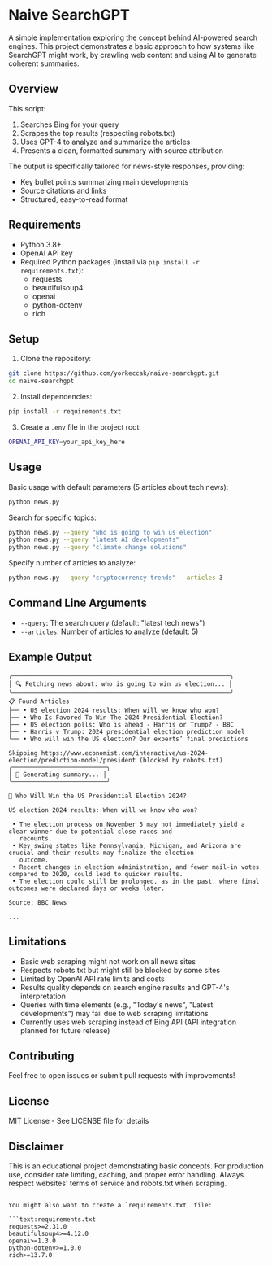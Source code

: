 # Naive SearchGPT

A simple implementation exploring the concept behind AI-powered search engines. This project demonstrates a basic approach to how systems like SearchGPT might work, by crawling web content and using AI to generate coherent summaries.

## Overview

This script:
1. Searches Bing for your query
2. Scrapes the top results (respecting robots.txt)
3. Uses GPT-4 to analyze and summarize the articles
4. Presents a clean, formatted summary with source attribution

The output is specifically tailored for news-style responses, providing:
- Key bullet points summarizing main developments
- Source citations and links
- Structured, easy-to-read format

## Requirements

- Python 3.8+
- OpenAI API key
- Required Python packages (install via `pip install -r requirements.txt`):
  - requests
  - beautifulsoup4
  - openai
  - python-dotenv
  - rich

## Setup

1. Clone the repository:
```bash
git clone https://github.com/yorkeccak/naive-searchgpt.git
cd naive-searchgpt
```

2. Install dependencies:
```bash
pip install -r requirements.txt
```

3. Create a `.env` file in the project root:
```bash
OPENAI_API_KEY=your_api_key_here
```

## Usage

Basic usage with default parameters (5 articles about tech news):
```bash
python news.py
```

Search for specific topics:
```bash
python news.py --query "who is going to win us election"
python news.py --query "latest AI developments"
python news.py --query "climate change solutions"
```

Specify number of articles to analyze:
```bash
python news.py --query "cryptocurrency trends" --articles 3
```

## Command Line Arguments

- `--query`: The search query (default: "latest tech news")
- `--articles`: Number of articles to analyze (default: 5)

## Example Output

```
╭────────────────────────────────────────────────────────────╮
│ 🔍 Fetching news about: who is going to win us election... │
╰────────────────────────────────────────────────────────────╯
📋 Found Articles
├── • US election 2024 results: When will we know who won?
├── • Who Is Favored To Win The 2024 Presidential Election?
├── • US election polls: Who is ahead - Harris or Trump? - BBC
├── • Harris v Trump: 2024 presidential election prediction model
└── • Who will win the US election? Our experts’ final predictions

Skipping https://www.economist.com/interactive/us-2024-election/prediction-model/president (blocked by robots.txt)
╭──────────────────────────╮
│ 🤖 Generating summary... │
╰──────────────────────────╯

📰 Who Will Win the US Presidential Election 2024?

US election 2024 results: When will we know who won?                                  

 • The election process on November 5 may not immediately yield a clear winner due to potential close races and        
   recounts.                                                                                                           
 • Key swing states like Pennsylvania, Michigan, and Arizona are crucial and their results may finalize the election   
   outcome.                                                                                                            
 • Recent changes in election administration, and fewer mail-in votes compared to 2020, could lead to quicker results. 
 • The election could still be prolonged, as in the past, where final outcomes were declared days or weeks later.      

Source: BBC News   

...
```

## Limitations

- Basic web scraping might not work on all news sites
- Respects robots.txt but might still be blocked by some sites
- Limited by OpenAI API rate limits and costs
- Results quality depends on search engine results and GPT-4's interpretation
- Queries with time elements (e.g., "Today's news", "Latest developments") may fail due to web scraping limitations
- Currently uses web scraping instead of Bing API (API integration planned for future release)

## Contributing

Feel free to open issues or submit pull requests with improvements!

## License

MIT License - See LICENSE file for details

## Disclaimer

This is an educational project demonstrating basic concepts. For production use, consider rate limiting, caching, and proper error handling. Always respect websites' terms of service and robots.txt when scraping.
```

You might also want to create a `requirements.txt` file:

```text:requirements.txt
requests>=2.31.0
beautifulsoup4>=4.12.0
openai>=1.3.0
python-dotenv>=1.0.0
rich>=13.7.0